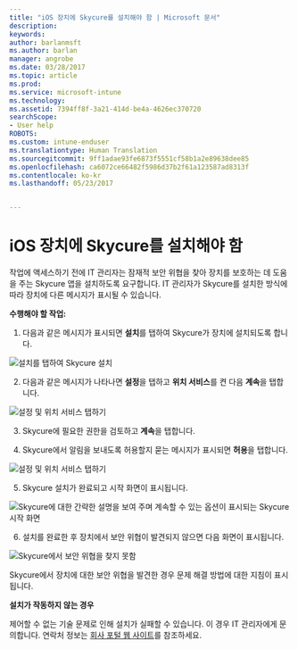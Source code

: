 ```yaml
---
title: "iOS 장치에 Skycure를 설치해야 함 | Microsoft 문서"
description: 
keywords: 
author: barlanmsft
ms.author: barlan
manager: angrobe
ms.date: 03/28/2017
ms.topic: article
ms.prod: 
ms.service: microsoft-intune
ms.technology: 
ms.assetid: 7394ff8f-3a21-414d-be4a-4626ec370720
searchScope:
- User help
ROBOTS: 
ms.custom: intune-enduser
ms.translationtype: Human Translation
ms.sourcegitcommit: 9ff1adae93fe6873f5551cf58b1a2e89638dee85
ms.openlocfilehash: ca6072ce66482f5986d37b2f61a123587ad8313f
ms.contentlocale: ko-kr
ms.lasthandoff: 05/23/2017


---
```


# <a name="you-need-to-install-skycure-on-your-ios-device"></a>iOS 장치에 Skycure를 설치해야 함

작업에 액세스하기 전에 IT 관리자는 잠재적 보안 위협을 찾아 장치를 보호하는 데 도움을 주는 Skycure 앱을 설치하도록 요구합니다. IT 관리자가 Skycure를 설치한 방식에 따라 장치에 다른 메시지가 표시될 수 있습니다.

**수행해야 할 작업:**

1.    다음과 같은 메시지가 표시되면 **설치**를 탭하여 Skycure가 장치에 설치되도록 합니다.

  ![설치를 탭하여 Skycure 설치](./media/ios-mtd-install-app-request.png)

2. 다음과 같은 메시지가 나타나면 **설정**을 탭하고 **위치 서비스**를 켠 다음 **계속**을 탭합니다.

  ![설정 및 위치 서비스 탭하기](./media/ios-skycure-allow-location-services.png)

3. Skycure에 필요한 권한을 검토하고 **계속**을 탭합니다.

4. Skycure에서 알림을 보내도록 허용할지 묻는 메시지가 표시되면 **허용**을 탭합니다.

  ![설정 및 위치 서비스 탭하기](./media/ios-skycure-allow-notifications.png)

5. Skycure 설치가 완료되고 시작 화면이 표시됩니다.

  ![Skycure에 대한 간략한 설명을 보여 주며 계속할 수 있는 옵션이 표시되는 Skycure 시작 화면](./media/ios-skycure-welcome-screen.png)

6. 설치를 완료한 후 장치에서 보안 위협이 발견되지 않으면 다음 화면이 표시됩니다.

  ![Skycure에서 보안 위협을 찾지 못함](./media/ios-skycure-no-threats-found.png)

Skycure에서 장치에 대한 보안 위협을 발견한 경우 문제 해결 방법에 대한 지침이 표시됩니다.

**설치가 작동하지 않는 경우**

제어할 수 없는 기술 문제로 인해 설치가 실패할 수 있습니다. 이 경우 IT 관리자에게 문의합니다. 연락처 정보는 [회사 포털 웹 사이트](http://portal.manage.microsoft.com)를 참조하세요.

